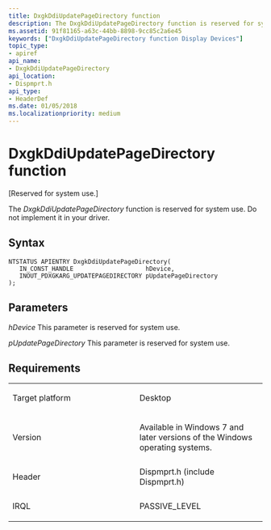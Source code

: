 ```yaml
---
title: DxgkDdiUpdatePageDirectory function
description: The DxgkDdiUpdatePageDirectory function is reserved for system use. Do not implement it in your driver.
ms.assetid: 91f81165-a63c-44bb-8898-9cc85c2a6e45
keywords: ["DxgkDdiUpdatePageDirectory function Display Devices"]
topic_type:
- apiref
api_name:
- DxgkDdiUpdatePageDirectory
api_location:
- Dispmprt.h
api_type:
- HeaderDef
ms.date: 01/05/2018
ms.localizationpriority: medium
---
```


# DxgkDdiUpdatePageDirectory function


\[Reserved for system use.\]

The *DxgkDdiUpdatePageDirectory* function is reserved for system use. Do not implement it in your driver.

Syntax
------

```ManagedCPlusPlus
NTSTATUS APIENTRY DxgkDdiUpdatePageDirectory(
   IN_CONST_HANDLE                    hDevice,
   INOUT_PDXGKARG_UPDATEPAGEDIRECTORY pUpdatePageDirectory
);
```

Parameters
----------

*hDevice*
This parameter is reserved for system use.

*pUpdatePageDirectory*
This parameter is reserved for system use.

Requirements
------------

<table>
<colgroup>
<col width="50%" />
<col width="50%" />
</colgroup>
<tbody>
<tr class="odd">
<td align="left"><p>Target platform</p></td>
<td align="left">Desktop</td>
</tr>
<tr class="even">
<td align="left"><p>Version</p></td>
<td align="left"><p>Available in Windows 7 and later versions of the Windows operating systems.</p></td>
</tr>
<tr class="odd">
<td align="left"><p>Header</p></td>
<td align="left">Dispmprt.h (include Dispmprt.h)</td>
</tr>
<tr class="even">
<td align="left"><p>IRQL</p></td>
<td align="left"><p>PASSIVE_LEVEL</p></td>
</tr>
</tbody>
</table>

 

 





